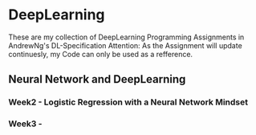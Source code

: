 # DeepLearning
These are my collection of DeepLearning Programming Assignments in AndrewNg's DL-Specification
Attention: As the Assignment will update continuesly, my Code can only be used as a refference.

## Neural Network and DeepLearning

### Week2 - Logistic Regression with a Neural Network Mindset

### Week3 - 